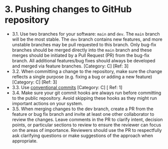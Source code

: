# 3. Pushing changes to GitHub repository

* 3.1. Use two branches for your software: `main` and `dev`. The `main` branch will be the most stable. The `dev` branch contains new features, and more unstable branches may be pull requested to this branch. Only bug-fix branches should be merged directly into the `main` branch and these merges should be initiated by a Pull Request (PR) from the bug-fix branch. All additional features/bug fixes should always be developed and merged via feature branches. [Category: C] [Ref: 3]
* 3.2. When committing a change to the repository, make sure the change reflects a single purpose (e.g. fixing a bug or adding a new feature) [Category: C] [Ref: 3]
* 3.3. Use [conventional commits](https://www.conventionalcommits.org/en/v1.0.0/#specification) [Category: C] [ Ref: 1]
* 3.4. Make sure your git commit hooks are always run before committing to the public repository. Avoid skipping these hooks as they might run important actions on your system.
* 3.5. When merging changes to the dev branch, create a PR from the feature or bug fix branch and invite at least one other collaborator to review the changes. Leave comments in the PR to clarify intent, decision points, or particular sections to review to ensure the reviewer can focus on the areas of importance. Reviewers should use the PR to respectfully ask clarifying questions or make suggestions of the approach when appropriate.
